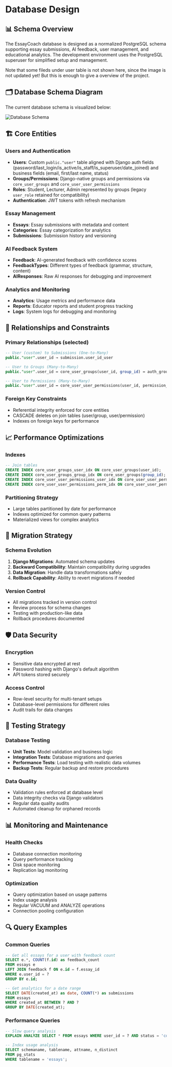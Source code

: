 # Database Design

## 📊 Schema Overview

The EssayCoach database is designed as a normalized PostgreSQL schema supporting essay submissions, AI feedback, user management, and educational analytics. The development environment uses the PostgreSQL superuser for simplified setup and management.

Note that some fileds under user table is not shown here, since the image is not updated yet! But this is enough to give a overview of the project.
## 🗂️ Database Schema Diagram

The current database schema is visualized below:

![Database Schema](DB-V2.svg)

## 🏗️ Core Entities

### Users and Authentication
- **Users**: Custom `public."user"` table aligned with Django auth fields (password/last_login/is_active/is_staff/is_superuser/date_joined) and business fields (email, first/last name, status)
- **Groups/Permissions**: Django-native groups and permissions via `core_user_groups` and `core_user_user_permissions`
- **Roles**: Student, Lecturer, Admin represented by groups (legacy `user_role` retained for compatibility)
- **Authentication**: JWT tokens with refresh mechanism

### Essay Management
- **Essays**: Essay submissions with metadata and content
- **Categories**: Essay categorization for analytics
- **Submissions**: Submission history and versioning

### AI Feedback System
- **Feedback**: AI-generated feedback with confidence scores
- **FeedbackTypes**: Different types of feedback (grammar, structure, content)
- **AIResponses**: Raw AI responses for debugging and improvement

### Analytics and Monitoring
- **Analytics**: Usage metrics and performance data
- **Reports**: Educator reports and student progress tracking
- **Logs**: System logs for debugging and monitoring

## 🔄 Relationships and Constraints

### Primary Relationships (selected)
```sql
-- User (custom) to Submissions (One-to-Many)
public."user".user_id → submission.user_id_user

-- User to Groups (Many-to-Many)
public."user".user_id ↔ core_user_groups(user_id, group_id) ↔ auth_group.id

-- User to Permissions (Many-to-Many)
public."user".user_id ↔ core_user_user_permissions(user_id, permission_id) ↔ auth_permission.id
```

### Foreign Key Constraints
- Referential integrity enforced for core entities
- CASCADE deletes on join tables (user/group, user/permission)
- Indexes on foreign keys for performance

## 📈 Performance Optimizations

### Indexes
```sql
-- Join tables
CREATE INDEX core_user_groups_user_idx ON core_user_groups(user_id);
CREATE INDEX core_user_groups_group_idx ON core_user_groups(group_id);
CREATE INDEX core_user_user_permissions_user_idx ON core_user_user_permissions(user_id);
CREATE INDEX core_user_user_permissions_perm_idx ON core_user_user_permissions(permission_id);
```

### Partitioning Strategy
- Large tables partitioned by date for performance
- Indexes optimized for common query patterns
- Materialized views for complex analytics

## 🔄 Migration Strategy

### Schema Evolution
1. **Django Migrations**: Automated schema updates
2. **Backward Compatibility**: Maintain compatibility during upgrades
3. **Data Migration**: Handle data transformations safely
4. **Rollback Capability**: Ability to revert migrations if needed

### Version Control
- All migrations tracked in version control
- Review process for schema changes
- Testing with production-like data
- Rollback procedures documented

## 🛡️ Data Security

### Encryption
- Sensitive data encrypted at rest
- Password hashing with Django's default algorithm
- API tokens stored securely

### Access Control
- Row-level security for multi-tenant setups
- Database-level permissions for different roles
- Audit trails for data changes

## 🧪 Testing Strategy

### Database Testing
- **Unit Tests**: Model validation and business logic
- **Integration Tests**: Database migrations and queries
- **Performance Tests**: Load testing with realistic data volumes
- **Backup Tests**: Regular backup and restore procedures

### Data Quality
- Validation rules enforced at database level
- Data integrity checks via Django validators
- Regular data quality audits
- Automated cleanup for orphaned records

## 📊 Monitoring and Maintenance

### Health Checks
- Database connection monitoring
- Query performance tracking
- Disk space monitoring
- Replication lag monitoring

### Optimization
- Query optimization based on usage patterns
- Index usage analysis
- Regular VACUUM and ANALYZE operations
- Connection pooling configuration

## 🔍 Query Examples

### Common Queries
```sql
-- Get all essays for a user with feedback count
SELECT e.*, COUNT(f.id) as feedback_count
FROM essays e
LEFT JOIN feedback f ON e.id = f.essay_id
WHERE e.user_id = ?
GROUP BY e.id;

-- Get analytics for a date range
SELECT DATE(created_at) as date, COUNT(*) as submissions
FROM essays
WHERE created_at BETWEEN ? AND ?
GROUP BY DATE(created_at);
```

### Performance Queries
```sql
-- Slow query analysis
EXPLAIN ANALYZE SELECT * FROM essays WHERE user_id = ? AND status = 'completed';

-- Index usage analysis
SELECT schemaname, tablename, attname, n_distinct
FROM pg_stats
WHERE tablename = 'essays';
```
